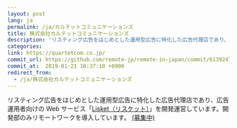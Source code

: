 ```yaml
---
layout: post
lang: ja
permalink: /ja/カルテットコミュニケーションズ
title: 株式会社カルテットコミュニケーションズ
description: 'リスティング広告をはじめとした運用型広告に特化した広告代理店であり、広告運用者向けの Web サービス「Lisket（リスケット）」を開発運営しています。開発部のみリモートワークを導入しています。 (募集中)'
categories: 
link: https://quartetcom.co.jp/
commit_url: https://github.com/remote-jp/remote-in-japan/commit/6139247c5b5513d58e883ec7cd8338818fdf39c6
commit_at:  2019-01-21 16:37:10 +0900
redirect_from:
  - /ja/株式会社カルテットコミュニケーションズ
---
```


<p>リスティング広告をはじめとした運用型広告に特化した広告代理店であり、広告運用者向けの Web サービス「<a href="https://lisket.jp/">Lisket（リスケット）</a>」を開発運営しています。開発部のみリモートワークを導入しています。 <a href="https://quartetcom.co.jp/recruit/engineer/">(募集中)</a></p>
